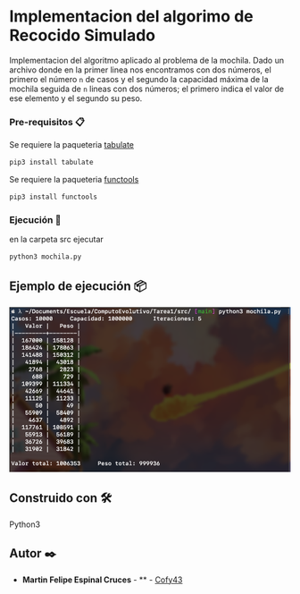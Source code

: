 # Implementacion del algorimo de Recocido Simulado

Implementacion del algoritmo aplicado al problema de la mochila.
Dado un archivo donde en la primer linea nos encontramos con dos
números, el primero el número `n` de casos y el segundo la capacidad
máxima de la mochila seguida de `n` lineas con dos números; el primero
indica el valor de ese elemento y el segundo su peso.

### Pre-requisitos 📋
Se requiere la paqueteria [tabulate](https://pypi.org/project/tabulate/)
```bash
pip3 install tabulate 
```

Se requiere la paqueteria [functools](https://pypi.org/project/functools/)
```bash
pip3 install functools 
```

### Ejecución 🔧

en la carpeta src ejecutar

```bash
python3 mochila.py
```

## Ejemplo de ejecución 📦

![Alt text](ejecucion.png?raw=true "Title") 

## Construido con 🛠️

Python3

## Autor ✒️

* **Martin Felipe Espinal Cruces** - ** - [Cofy43](https://https://github.com/cofy43)